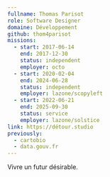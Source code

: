 ```yaml
---
fullname: Thomas Parisot
role: Software Designer
domaine: Développement
github: thom4parisot
missions:
  - start: 2017-06-14
    end: 2017-12-30
    status: independent
    employer: octo
  - start: 2020-02-04
    end: 2024-06-28
    status: independent
    employer: lazone/scopyleft
  - start: 2022-06-21
    end: 2025-09-30
    status: service
    employer: lazone/solstice
link: https://détour.studio
previously:
  - cartobio
  - data.gouv.fr
---
```

Vivre un futur désirable.
